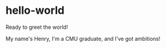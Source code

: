 # hello-world
Ready to greet the world!

My name's Henry, I'm a CMU graduate, and I've got ambitions!
